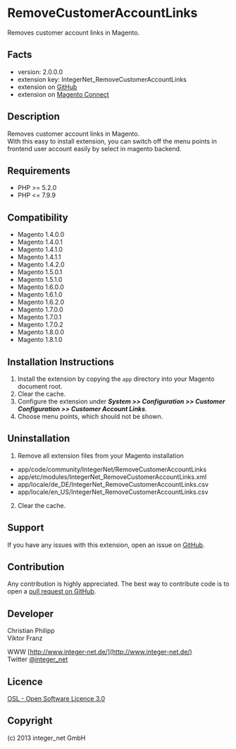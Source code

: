 RemoveCustomerAccountLinks
==========================

Removes customer account links in Magento.

Facts
-----
- version: 2.0.0.0
- extension key: IntegerNet_RemoveCustomerAccountLinks
- extension on [GitHub](https://github.com/integer-net/RemoveCustomerAccountLinks)
- extension on [Magento Connect](http://www.magentocommerce.com/magento-connect/remove-customer-account-links-5854.html)

Description
-----------
Removes customer account links in Magento.  
With this easy to install extension, you can switch off the menu points in frontend user account easily by select in magento backend.

Requirements
------------
- PHP >= 5.2.0
- PHP <= 7.9.9

Compatibility
-------------
- Magento 1.4.0.0
- Magento 1.4.0.1
- Magento 1.4.1.0
- Magento 1.4.1.1
- Magento 1.4.2.0
- Magento 1.5.0.1
- Magento 1.5.1.0
- Magento 1.6.0.0
- Magento 1.6.1.0
- Magento 1.6.2.0
- Magento 1.7.0.0
- Magento 1.7.0.1
- Magento 1.7.0.2
- Magento 1.8.0.0
- Magento 1.8.1.0

Installation Instructions
-------------------------
1. Install the extension by copying the `app` directory into your Magento document root.
2. Clear the cache.
3. Configure the extension under ***System >> Configuration >> Customer Configuration >> Customer Account Links***.
4. Choose menu points, which should not be shown.

Uninstallation
--------------
1. Remove all extension files from your Magento installation
 - app/code/community/IntegerNet/RemoveCustomerAccountLinks
 - app/etc/modules/IntegerNet_RemoveCustomerAccountLinks.xml
 - app/locale/de_DE/IntegerNet_RemoveCustomerAccountLinks.csv
 - app/locale/en_US/IntegerNet_RemoveCustomerAccountLinks.csv
2. Clear the cache.

Support
-------
If you have any issues with this extension, open an issue on [GitHub](https://github.com/integer-net/RemoveCustomerAccountLinks/issues).

Contribution
------------
Any contribution is highly appreciated. The best way to contribute code is to open a [pull request on GitHub](https://help.github.com/articles/using-pull-requests).

Developer
---------
Christian Philipp  
Viktor Franz

WWW [http://www.integer-net.de/](http://www.integer-net.de/)  
Twitter [@integer_net](https://twitter.com/integer_net)

Licence
-------
[OSL - Open Software Licence 3.0](http://opensource.org/licenses/osl-3.0.php)

Copyright
---------
(c) 2013 integer_net GmbH
